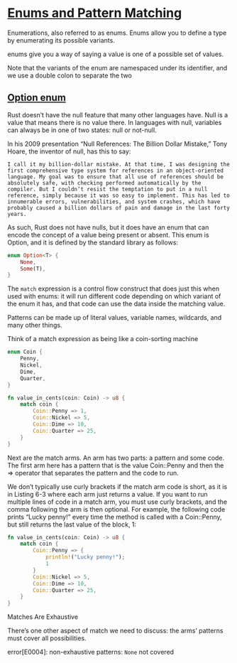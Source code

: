 # [Enums and Pattern Matching](https://doc.rust-lang.org/book/ch06-00-enums.html)

Enumerations, also referred to as enums. Enums allow you to define a type by enumerating its possible variants.

enums give you a way of saying a value is one of a possible set of values.

Note that the variants of the enum are namespaced under its identifier, and we use a double colon to separate the two

## [Option enum]()

Rust doesn’t have the null feature that many other languages have. Null is a value that means there is no value there. In languages with null, variables can always be in one of two states: null or not-null.

In his 2009 presentation “Null References: The Billion Dollar Mistake,” Tony Hoare, the inventor of null, has this to say:

    I call it my billion-dollar mistake. At that time, I was designing the first comprehensive type system for references in an object-oriented language. My goal was to ensure that all use of references should be absolutely safe, with checking performed automatically by the compiler. But I couldn’t resist the temptation to put in a null reference, simply because it was so easy to implement. This has led to innumerable errors, vulnerabilities, and system crashes, which have probably caused a billion dollars of pain and damage in the last forty years.

As such, Rust does not have nulls, but it does have an enum that can encode the concept of a value being present or absent. This enum is Option<T>, and it is defined by the standard library as follows:
```rust
enum Option<T> {
    None,
    Some(T),
}
```

The `match` expression is a control flow construct that does just this when used with enums: it will run different code depending on which variant of the enum it has, and that code can use the data inside the matching value.

Patterns can be made up of literal values, variable names, wildcards, and many other things.

Think of a match expression as being like a coin-sorting machine

```rust
enum Coin {
    Penny,
    Nickel,
    Dime,
    Quarter,
}

fn value_in_cents(coin: Coin) -> u8 {
    match coin {
        Coin::Penny => 1,
        Coin::Nickel => 5,
        Coin::Dime => 10,
        Coin::Quarter => 25,
    }
}
```

Next are the match arms. An arm has two parts: a pattern and some code. The first arm here has a pattern that is the value Coin::Penny and then the => operator that separates the pattern and the code to run.

We don’t typically use curly brackets if the match arm code is short, as it is in Listing 6-3 where each arm just returns a value. If you want to run multiple lines of code in a match arm, you must use curly brackets, and the comma following the arm is then optional. For example, the following code prints “Lucky penny!” every time the method is called with a Coin::Penny, but still returns the last value of the block, 1:
```rust
fn value_in_cents(coin: Coin) -> u8 {
    match coin {
        Coin::Penny => {
            println!("Lucky penny!");
            1
        }
        Coin::Nickel => 5,
        Coin::Dime => 10,
        Coin::Quarter => 25,
    }
}
```

Matches Are Exhaustive

There’s one other aspect of match we need to discuss: the arms’ patterns must cover all possibilities.

error[E0004]: non-exhaustive patterns: `None` not covered
